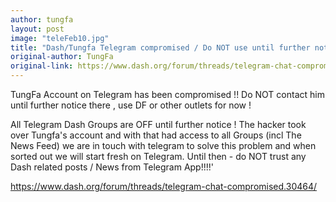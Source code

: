 ```yaml
---
author: tungfa
layout: post
image: "teleFeb10.jpg"
title: "Dash/Tungfa Telegram compromised / Do NOT use until further notice"
original-author: TungFa  
original-link: https://www.dash.org/forum/threads/telegram-chat-compromised.30464/
---
```



TungFa Account on Telegram has been compromised !!
Do NOT contact him until further notice there , use DF or other outlets for now !

All Telegram Dash Groups are OFF until further notice !
The hacker took over Tungfa's account and with that had access to all Groups (incl The News Feed)
we are in touch with telegram to solve this problem and when sorted out we will start fresh on Telegram.
Until then - do NOT trust any Dash related posts / News from Telegram App!!!!'

<https://www.dash.org/forum/threads/telegram-chat-compromised.30464/>
